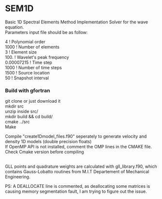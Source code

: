 # SEM1D 
Basic 1D Spectral Elements Method Implementation Solver for the wave equation.
<br>Parameters input file should be as follow:<br>

4                    ! Polynomial order <br>
1000                 ! Number of elements<br>
3                    ! Element size<br>
100.                 ! Wavelet's peak frequency<br>
0.00007215           ! Time step<br>
1000                 ! Number of time steps<br>
1500                 ! Source location<br>
50                   ! Snapshot interval<br>

<h3> Build with gfortran </h3>
git clone or just download it<br> 
mkdir src <br>
unzip inside src/<br>
mkdir build && cd build/<br>
cmake ../src<br>
Make <br>

Compile "create1Dmodel_files.f90" seperately to generate velocity and density 1D models (double precision floats)
<br> 
If OpenMP API is not installed, comment the OMP lines in the CMAKE file.
<br>
Check Cmake version before compiling 

<br>
GLL points and quadrature weights are calculated with gll_library.f90, which contains Gauss-Lobatto routines from M.I.T Departement of Mechanical Engineering.

PS: A DEALLOCATE line is commented, as deallocating some matrices is causing memory segmentation fault, I am trying to figure out the issue.
